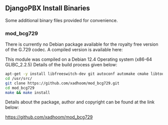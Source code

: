 DjangoPBX Install Binaries
--------------------------------------
Some additional binary files provided for convenience.

### mod_bcg729
There is currently no Debian package available for the royalty free
version of the G.729 codec.
A compiled version is available here:

This module was compiled on a Debian 12.4 Operating system (x86-64 GLIBC_2.2.5)
Details of the build process given below:

```sh
apt-get -y install libfreeswitch-dev git autoconf automake cmake libtool
cd /usr/src/
git clone https://github.com/xadhoom/mod_bcg729.git
cd mod_bcg729
make && make install
```

Details about the package, author and copyright can be found at the link below:

https://github.com/xadhoom/mod_bcg729
